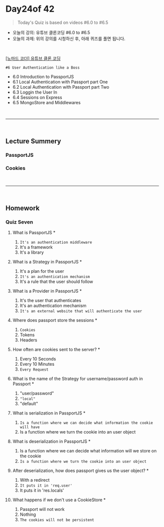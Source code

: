 
# Day24of 42

> Today's Quiz is based on videos #6.0 to #6.5

- 오늘의 강의: 유튜브 클론코딩 #6.0 to #6.5
- 오늘의 과제: 위의 강의를 시청하신 후, 아래 퀴즈를 풀면 됩니다.   

<br/>

[[노마드 코더] 유튜브 클론 코딩](https://academy.nomadcoders.co/courses/enrolled/435438)

`#6 User Authentication like a Boss`
- 6.0 Introduction to PassportJS 
- 6.1 Local Authentication with Passport part One 
- 6.2 Local Authentication with Passport part Two 
- 6.3 Loggin the User In 
- 6.4 Sessions on Express 
- 6.5 MongoStore and Middlewares 
 

<br/>

---

<br/>

## Lecture Summery

### PassportJS

### Cookies

<br/>

---

<br/>

## Homework 

### Quiz Seven




1. What is PassportJS *
    1) `It's an authentication middleware`
    2) It's a framework
    3) It's a library

2. What is a Strategy in PassportJS *
    1) It's a plan for the user
    2) `It's an authentication mechanism`
    3) It's a rule that the user should follow

3. What is a Provider in PassportJS *
    1) It's the user that authenticates
    2) It's an authentication mechanism
    3) `It's an external website that will authenticate the user`

4. Where does passport store the sessions *
    1) `Cookies`
    2) Tokens
    3) Headers

5. How often are cookies sent to the server? *
    1) Every 10 Seconds
    2) Every 10 Minutes
    3) `Every Request`

6. What is the name of the Strategy for username/password auth in Passport *
    1) "user/password"
    2) `"local"`
    3) "default"

7. What is serialization in PassportJS *
    1) `Is a function where we can decide what information the cookie will have`
    2) Is a function where we turn the cookie into an user object

8. What is deserialization in PassportJS *
    1) Is a function where we can decide what information will we store on the cookie
    2) `Is a function where we turn the cookie into an user object`

9. After deserialization, how does passport gives us the user object? *
    1) With a redirect
    2) `It puts it in 'req.user'`
    3) It puts it in 'res.locals'

10. What happens if we don't use a CookieStore *
    1) Passport will not work
    2) Nothing
    3) `The cookies will not be persistent`
